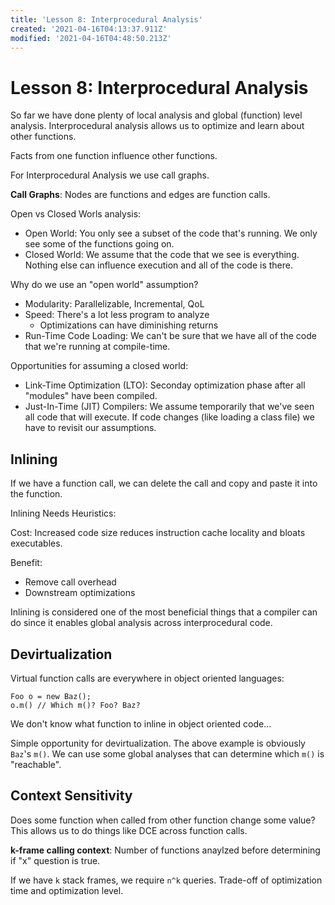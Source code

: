 ```yaml
---
title: 'Lesson 8: Interprocedural Analysis'
created: '2021-04-16T04:13:37.911Z'
modified: '2021-04-16T04:48:50.213Z'
---
```


# Lesson 8: Interprocedural Analysis

So far we have done plenty of local analysis and global (function) level analysis. Interprocedural analysis allows us to optimize and learn about other functions.

Facts from one function influence other functions.

For Interprocedural Analysis we use call graphs.

**Call Graphs**: Nodes are functions and edges are function calls.

Open vs Closed Worls analysis:
- Open World: You only see a subset of the code that's running. We only see some of the functions going on.
- Closed World: We assume that the code that we see is everything. Nothing else can influence execution and all of the code is there.

Why do we use an "open world" assumption?
- Modularity: Parallelizable, Incremental, QoL
- Speed: There's a lot less program to analyze
  - Optimizations can have diminishing returns
- Run-Time Code Loading: We can't be sure that we have all of the code that we're running at compile-time.

Opportunities for assuming a closed world:
- Link-Time Optimization (LTO): Seconday optimization phase after all "modules" have been compiled.
- Just-In-Time (JIT) Compilers: We assume temporarily that we've seen all code that will execute. If code changes (like loading a class file) we have to revisit our assumptions.

## Inlining

If we have a function call, we can delete the call and copy and paste it into the function.

Inlining Needs Heuristics:

Cost: Increased code size reduces instruction cache locality and bloats executables.

Benefit: 
- Remove call overhead
- Downstream optimizations

Inlining is considered one of the most beneficial things that a compiler can do since it enables global analysis across interprocedural code.

## Devirtualization

Virtual function calls are everywhere in object oriented languages:

```
Foo o = new Baz();
o.m() // Which m()? Foo? Baz?
```

We don't know what function to inline in object oriented code...

Simple opportunity for devirtualization. The above example is obviously `Baz`'s `m()`. We can use some global analyses that can determine which `m()` is "reachable".

## Context Sensitivity

Does some function when called from other function change some value? This allows us to do things like DCE across function calls.

**k-frame calling context**: Number of functions anaylzed before determining if "x" question is true.

If we have `k` stack frames, we require `n^k` queries. Trade-off of optimization time and optimization level.


